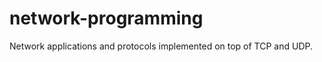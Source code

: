 network-programming
===================

Network applications and protocols implemented on top of TCP and UDP. 
